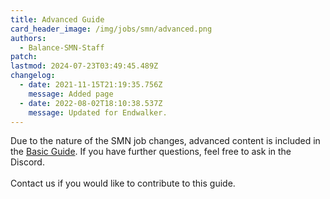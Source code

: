 ```yaml
---
title: Advanced Guide
card_header_image: /img/jobs/smn/advanced.png
authors:
  - Balance-SMN-Staff
patch:
lastmod: 2024-07-23T03:49:45.489Z
changelog:
  - date: 2021-11-15T21:19:35.756Z
    message: Added page
  - date: 2022-08-02T18:10:38.537Z
    message: Updated for Endwalker.
---
```

Due to the nature of the SMN job changes, advanced content is included in the [Basic Guide](/jobs/casters/summoner/basic-guide/). If you have further questions, feel free to ask in the Discord.\
\
Contact us if you would like to contribute to this guide.
